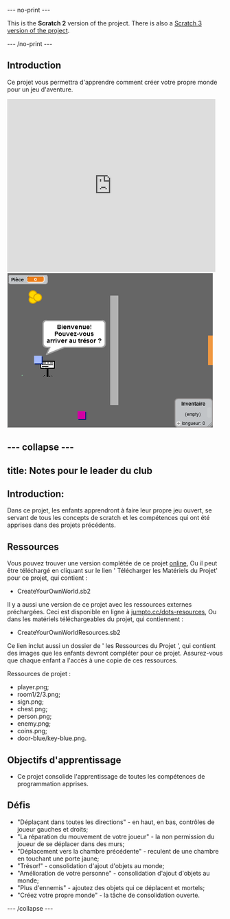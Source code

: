--- no-print ---

This is the **Scratch 2** version of the project. There is also a [Scratch 3 version of the project](https://projects.raspberrypi.org/fr-FR/projects/create-your-own-world).

--- /no-print ---

## Introduction

Ce projet vous permettra d'apprendre comment créer votre propre monde pour un jeu d'aventure.

<div class="scratch-preview">
 <iframe allowtransparency="true" width="485" height="402" src="https://scratch.mit.edu/projects/embed/34248822/?autostart=false" frameborder="0"></iframe>
 <img src="images/world-final.png">
</div>

--- collapse ---
---
title: Notes pour le leader du club
---

## Introduction:
Dans ce projet, les enfants apprendront à faire leur propre jeu ouvert, se servant de tous les concepts de scratch et les compétences qui ont été apprises dans des projets précédents.

## Ressources
Vous pouvez trouver une version complétée de ce projet <a href="http://scratch.mit.edu/projects/44942820/#editor">online</a>, Ou il peut être téléchargé en cliquant sur le lien ' Télécharger les Matériels du Projet' pour ce projet, qui contient :

+ CreateYourOwnWorld.sb2

Il y a aussi une version de ce projet avec les ressources externes préchargées. Ceci est disponible en ligne à [jumpto.cc/dots-resources](http://jumpto.cc/dots-resources), Ou dans les matériels téléchargeables du projet, qui contiennent :

+ CreateYourOwnWorldResources.sb2

Ce lien inclut aussi un dossier de ' les Ressources du Projet ', qui contient des images que les enfants devront compléter pour ce projet. Assurez-vous que chaque enfant a l'accès à une copie de ces ressources.

Ressources de projet :
+ player.png;
+ room1/2/3.png;
+ sign.png;
+ chest.png;
+ person.png;
+ enemy.png;
+ coins.png;
+ door-blue/key-blue.png.


## Objectifs d'apprentissage
+ Ce projet consolide l'apprentissage de toutes les compétences de programmation apprises.

## Défis
+ "Déplaçant dans toutes les directions" - en haut, en bas, contrôles de joueur gauches et droits;
+ "La réparation du mouvement de votre joueur" - la non permission du joueur de se déplacer dans des murs;
+ "Déplacement vers la chambre précédente" - reculent de une chambre en touchant une porte jaune;
+ "Trésor!" - consolidation d'ajout d'objets au monde;
+ "Amélioration de votre personne" - consolidation d'ajout d'objets au monde;
+ "Plus d'ennemis" - ajoutez des objets qui ce déplacent et mortels;
+ "Créez votre propre monde" - la tâche de consolidation ouverte.

--- /collapse ---